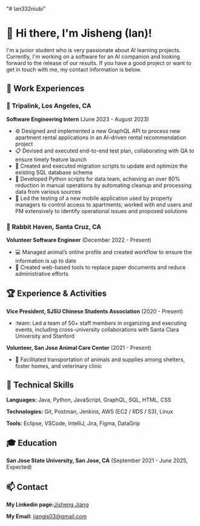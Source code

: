 "# Ian332niubi" 
# :wave: Hi there, I'm Jisheng (Ian)!

I'm a junior student who is very passionate about AI learning projects. Currently, I'm working on a software for an AI companion and looking forward to the release of our results. If you have a good project or want to get in touch with me, my contact information is below.

## :briefcase: Work Experiences

### :office: Tripalink, Los Angeles, CA
**Software Engineering Intern** (June 2023 - August 2023)
- :gear: Designed and implemented a new GraphQL API to process new apartment rental applications in an AI-driven rental recommendation project
- :clipboard: Devised and executed end-to-end test plan, collaborating with QA to ensure timely feature launch
- :floppy_disk: Created and executed migration scripts to update and optimize the existing SQL database schema
- :snake: Developed Python scripts for data team, achieving an over 80% reduction in manual operations by automating cleanup and processing data from various sources
- :iphone: Led the testing of a new mobile application used by property managers to control access to apartments; worked with end users and PM extensively to identify operational issues and proposed solutions

### :rabbit: Rabbit Haven, Santa Cruz, CA
**Volunteer Software Engineer** (December 2022 - Present)
- :computer: Managed animal’s online profile and created workflow to ensure the information is up to date
- :memo: Created web-based tools to replace paper documents and reduce administrative efforts

## :trophy: Experience & Activities

**Vice President, SJSU Chinese Students Association** (2020 - Present)
- :team: Led a team of 50+ staff members in organizing and executing events, including cross-university collaborations with Santa Clara University and Stanford

**Volunteer, San Jose Animal Care Center** (2021 - Present)
- :truck: Facilitated transportation of animals and supplies among shelters, foster homes, and veterinary clinic

## :wrench: Technical Skills

**Languages:** Java, Python, JavaScript, GraphQL, SQL, HTML, CSS

**Technologies:** Git, Postman, Jenkins, AWS (EC2 / RDS / S3), Linux

**Tools:** Eclipse, VSCode, IntelliJ, Jira, Figma, DataGrip

## :mortar_board: Education

**San Jose State University, San Jose, CA** (September 2021 - June 2025, Expected)

## :mailbox: Contact

**My Linkedin page:**[Jisheng Jiang](https://www.linkedin.com/in/jisheng-jiang-721974252/)

**My Email:** jiangjs03@gmail.com
